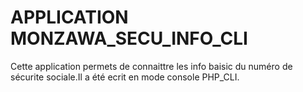 # APPLICATION MONZAWA_SECU_INFO_CLI

Cette application permets de connaittre les info baisic du numéro de sécurite sociale.Il a été ecrit en mode console PHP_CLI.

[^1]: Sans suiste.